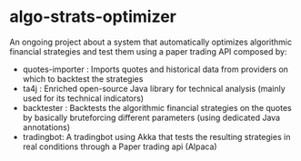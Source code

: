 # algo-strats-optimizer

An ongoing project about a system that automatically optimizes algorithmic financial strategies and test them using a paper trading API composed by:

- quotes-importer : Imports quotes and historical data from providers on which to backtest the strategies
- ta4j : Enriched open-source Java library for technical analysis (mainly used for its technical indicators)
- backtester : Backtests the algorithmic financial strategies on the quotes by basically bruteforcing different parameters (using dedicated Java annotations)
- tradingbot: A tradingbot using Akka that tests the resulting strategies in real conditions through a Paper trading api (Alpaca)
